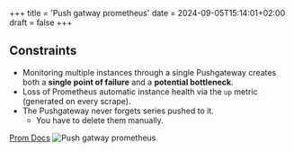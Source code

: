 +++
title = 'Push gatway prometheus'
date = 2024-09-05T15:14:01+02:00
draft = false 
+++

## Constraints
- Monitoring multiple instances through a single Pushgateway creates both a **single point of failure** and a **potential bottleneck**.
- Loss of Prometheus automatic instance health via the `up` metric (generated on every scrape).
- The Pushgateway never forgets series pushed to it.
    - You have to delete them manually.

[Prom Docs](https://prometheus.io/docs/instrumenting/pushing/)
![Push gatway prometheus](/Notes/push_gatway_prometheus_visual.png)

